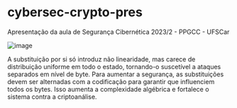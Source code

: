 # cybersec-crypto-pres 

Apresentação da aula de Segurança Cibernética 2023/2 - PPGCC - UFSCar

![image](https://github.com/gabrielmtararam/cybersec-crypto-pres/assets/48295298/5754002e-3b51-404c-af5e-c50c5fae510b)











A substituição por si só introduz não linearidade, mas carece de distribuição uniforme em todo o estado, tornando-o suscetível a ataques separados em nível de byte. Para aumentar a segurança, as substituições devem ser alternadas com a codificação para garantir que influenciem todos os bytes. Isso aumenta a complexidade algébrica e fortalece o sistema contra a criptoanálise.
